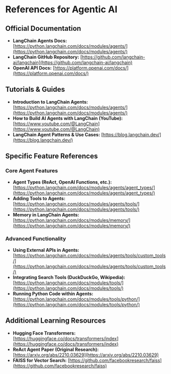 # References for Agentic AI

## Official Documentation
- **LangChain Agents Docs:** [https://python.langchain.com/docs/modules/agents/](https://python.langchain.com/docs/modules/agents/)
- **LangChain GitHub Repository:** [https://github.com/langchain-ai/langchain](https://github.com/langchain-ai/langchain)
- **OpenAI API Docs:** [https://platform.openai.com/docs/](https://platform.openai.com/docs/)

## Tutorials & Guides
- **Introduction to LangChain Agents:** [https://python.langchain.com/docs/modules/agents/](https://python.langchain.com/docs/modules/agents/)
- **How to Build AI Agents with LangChain (YouTube):** [https://www.youtube.com/@LangChain](https://www.youtube.com/@LangChain)
- **LangChain Agent Patterns & Use Cases:** [https://blog.langchain.dev/](https://blog.langchain.dev/)

## Specific Feature References
### Core Agent Features
- **Agent Types (ReAct, OpenAI Functions, etc.):** [https://python.langchain.com/docs/modules/agents/agent_types/](https://python.langchain.com/docs/modules/agents/agent_types/)
- **Adding Tools to Agents:** [https://python.langchain.com/docs/modules/agents/tools/](https://python.langchain.com/docs/modules/agents/tools/)
- **Memory in LangChain Agents:** [https://python.langchain.com/docs/modules/memory/](https://python.langchain.com/docs/modules/memory/)

### Advanced Functionality
- **Using External APIs in Agents:** [https://python.langchain.com/docs/modules/agents/tools/custom_tools/](https://python.langchain.com/docs/modules/agents/tools/custom_tools/)
- **Integrating Search Tools (DuckDuckGo, Wikipedia):** [https://python.langchain.com/docs/modules/tools/](https://python.langchain.com/docs/modules/tools/)
- **Running Python Code within Agents:** [https://python.langchain.com/docs/modules/tools/python/](https://python.langchain.com/docs/modules/tools/python/)

## Additional Learning Resources
- **Hugging Face Transformers:** [https://huggingface.co/docs/transformers/index](https://huggingface.co/docs/transformers/index)
- **ReAct Agent Paper (Original Research):** [https://arxiv.org/abs/2210.03629](https://arxiv.org/abs/2210.03629)
- **FAISS for Vector Search:** [https://github.com/facebookresearch/faiss](https://github.com/facebookresearch/faiss)

